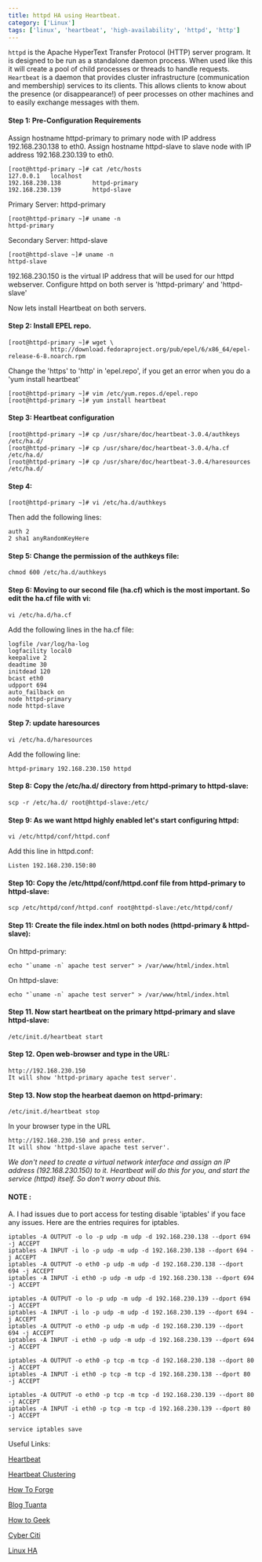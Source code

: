 ```yaml
---
title: httpd HA using Heartbeat.
category: ['Linux']
tags: ['linux', 'heartbeat', 'high-availability', 'httpd', 'http']
---
```


`httpd` is the Apache HyperText Transfer Protocol (HTTP) server program. It is designed to be run as a standalone daemon process. When used like this it will create a pool of child processes or threads to handle requests. `Heartbeat` is a daemon that provides cluster infrastructure (communication and membership) services to its clients. This allows clients to know about the presence (or disappearance!) of peer processes on other machines and to easily exchange messages with them.

#### Step 1: Pre-Configuration Requirements

Assign hostname httpd-primary to primary node with IP address 192.168.230.138 to eth0.
Assign hostname httpd-slave to slave node with IP address 192.168.230.139 to eth0.

	[root@httpd-primary ~]# cat /etc/hosts
	127.0.0.1   localhost
	192.168.230.138         httpd-primary
	192.168.230.139         httpd-slave

Primary Server: httpd-primary

	[root@httpd-primary ~]# uname -n
	httpd-primary

Secondary Server: httpd-slave

	[root@httpd-slave ~]# uname -n
	httpd-slave

192.168.230.150 is the virtual IP address that will be used for our httpd webserver.
Configure httpd on both server is 'httpd-primary' and 'httpd-slave'

Now lets install Heartbeat on both servers.

#### Step 2: Install EPEL repo.

	[root@httpd-primary ~]# wget \
                http://download.fedoraproject.org/pub/epel/6/x86_64/epel-release-6-8.noarch.rpm

Change the 'https' to 'http' in 'epel.repo', if you get an error when you do a 'yum install heartbeat'

	[root@httpd-primary ~]# vim /etc/yum.repos.d/epel.repo
	[root@httpd-primary ~]# yum install heartbeat

#### Step 3: Heartbeat configuration

	[root@httpd-primary ~]# cp /usr/share/doc/heartbeat-3.0.4/authkeys /etc/ha.d/
	[root@httpd-primary ~]# cp /usr/share/doc/heartbeat-3.0.4/ha.cf /etc/ha.d/
	[root@httpd-primary ~]# cp /usr/share/doc/heartbeat-3.0.4/haresources /etc/ha.d/

#### Step 4:

	[root@httpd-primary ~]# vi /etc/ha.d/authkeys

Then add the following lines:

	auth 2
	2 sha1 anyRandomKeyHere


#### Step 5: Change the permission of the authkeys file:

	chmod 600 /etc/ha.d/authkeys

#### Step 6: Moving to our second file (ha.cf) which is the most important. So edit the ha.cf file with vi:

	vi /etc/ha.d/ha.cf

Add the following lines in the ha.cf file:

	logfile /var/log/ha-log
	logfacility local0
	keepalive 2
	deadtime 30
	initdead 120
	bcast eth0
	udpport 694
	auto_failback on
	node httpd-primary
	node httpd-slave

#### Step 7: update haresources

	vi /etc/ha.d/haresources

Add the following line:

	httpd-primary 192.168.230.150 httpd

#### Step 8: Copy the /etc/ha.d/ directory from httpd-primary to httpd-slave:

	scp -r /etc/ha.d/ root@httpd-slave:/etc/

#### Step 9: As we want httpd highly enabled let's start configuring httpd:

	vi /etc/httpd/conf/httpd.conf

Add this line in httpd.conf:

	Listen 192.168.230.150:80

#### Step 10: Copy the /etc/httpd/conf/httpd.conf file from httpd-primary to httpd-slave:

	scp /etc/httpd/conf/httpd.conf root@httpd-slave:/etc/httpd/conf/

#### Step 11: Create the file index.html on both nodes (httpd-primary & httpd-slave):
On httpd-primary:

	echo "`uname -n` apache test server" > /var/www/html/index.html

On httpd-slave:

	echo "`uname -n` apache test server" > /var/www/html/index.html

#### Step 11. Now start heartbeat on the primary httpd-primary and slave httpd-slave:

	/etc/init.d/heartbeat start

#### Step 12. Open web-browser and type in the URL:

	http://192.168.230.150
	It will show 'httpd-primary apache test server'.

#### Step 13. Now stop the hearbeat daemon on httpd-primary:

	/etc/init.d/heartbeat stop

In your browser type in the URL

	http://192.168.230.150 and press enter.
	It will show 'httpd-slave apache test server'.

*We don't need to create a virtual network interface and assign an IP address (192.168.230.150) to it.*
*Heartbeat will do this for you, and start the service (httpd) itself. So don't worry about this.*

#### NOTE :
A. I had issues due to port access for testing disable 'iptables' if you face any issues.
Here are the entries requires for iptables.

	iptables -A OUTPUT -o lo -p udp -m udp -d 192.168.230.138 --dport 694 -j ACCEPT
	iptables -A INPUT -i lo -p udp -m udp -d 192.168.230.138 --dport 694 -j ACCEPT
	iptables -A OUTPUT -o eth0 -p udp -m udp -d 192.168.230.138 --dport 694 -j ACCEPT
	iptables -A INPUT -i eth0 -p udp -m udp -d 192.168.230.138 --dport 694 -j ACCEPT

	iptables -A OUTPUT -o lo -p udp -m udp -d 192.168.230.139 --dport 694 -j ACCEPT
	iptables -A INPUT -i lo -p udp -m udp -d 192.168.230.139 --dport 694 -j ACCEPT
	iptables -A OUTPUT -o eth0 -p udp -m udp -d 192.168.230.139 --dport 694 -j ACCEPT
	iptables -A INPUT -i eth0 -p udp -m udp -d 192.168.230.139 --dport 694 -j ACCEPT

	iptables -A OUTPUT -o eth0 -p tcp -m tcp -d 192.168.230.138 --dport 80 -j ACCEPT
	iptables -A INPUT -i eth0 -p tcp -m tcp -d 192.168.230.138 --dport 80 -j ACCEPT

	iptables -A OUTPUT -o eth0 -p tcp -m tcp -d 192.168.230.139 --dport 80 -j ACCEPT
	iptables -A INPUT -i eth0 -p tcp -m tcp -d 192.168.230.139 --dport 80 -j ACCEPT

	service iptables save


Useful Links:

[Heartbeat](https://wiki.archlinux.org/index.php/Simple_IP_Failover_with_Heartbeat)

[Heartbeat Clustering](http://www.linuxnix.com/2010/01/heartbeat-clustering.html)

[How To Forge](https://www.howtoforge.com/high_availability_heartbeat_centos)

[Blog Tuanta](http://blog.iwayvietnam.com/tuanta/2010/05/19/configuring-a-high-availability-cluster-on-rhel-centos/)

[How to Geek](http://www.howtogeek.com/177621/the-beginners-guide-to-iptables-the-linux-firewall/)

[Cyber Citi](http://www.cyberciti.biz/tips/linux-cluster-building-firewall-rules.html)

[Linux HA](http://www.linux-ha.org/doc/users-guide/_creating_an_initial_heartbeat_configuration.html)
